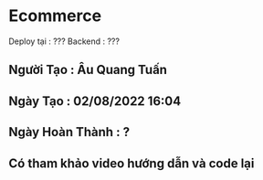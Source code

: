 # Ecommerce
Deploy tại : ???
Backend : ???

## Người Tạo : Âu Quang Tuấn
## Ngày Tạo : 02/08/2022 16:04
## Ngày Hoàn Thành : ?
## Có tham khảo video hướng dẫn và code lại
